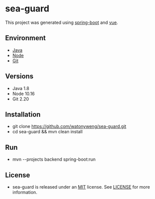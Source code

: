 # sea-guard

This project was generated using [spring-boot](https://github.com/spring-projects/spring-boot) and [vue](https://github.com/vuejs/vue).

## Environment

- [Java](https://www.java.com)
- [Node](https://nodejs.org)
- [Git](https://git-scm.com)

## Versions

- Java 1.8
- Node 10.16
- Git 2.20

## Installation

+ git clone https://github.com/watonyweng/sea-guard.git
+ cd sea-guard && mvn clean install

## Run

+ mvn --projects backend spring-boot:run

## License

- sea-guard is released under an [MIT](https://opensource.org/licenses/MIT) license. See [LICENSE](https://github.com/watonyweng/sea-guard/tree/master/LICENSE) for more information.